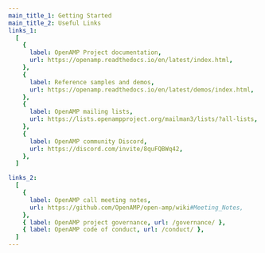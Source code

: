 ```yaml
---
main_title_1: Getting Started
main_title_2: Useful Links
links_1:
  [
    {
      label: OpenAMP Project documentation,
      url: https://openamp.readthedocs.io/en/latest/index.html,
    },
    {
      label: Reference samples and demos,
      url: https://openamp.readthedocs.io/en/latest/demos/index.html,
    },
    {
      label: OpenAMP mailing lists,
      url: https://lists.openampproject.org/mailman3/lists/?all-lists,
    },
    {
      label: OpenAMP community Discord,
      url: https://discord.com/invite/8quFQBWq42,
    },
  ]

links_2:
  [
    {
      label: OpenAMP call meeting notes,
      url: https://github.com/OpenAMP/open-amp/wiki#Meeting_Notes,
    },
    { label: OpenAMP project governance, url: /governance/ },
    { label: OpenAMP code of conduct, url: /conduct/ },
  ]
---
```


